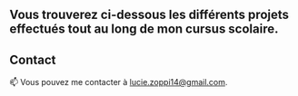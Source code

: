 ## Vous trouverez ci-dessous les différents projets effectués tout au long de mon cursus scolaire.

## Contact
📫 Vous pouvez me contacter à lucie.zoppi14@gmail.com.
